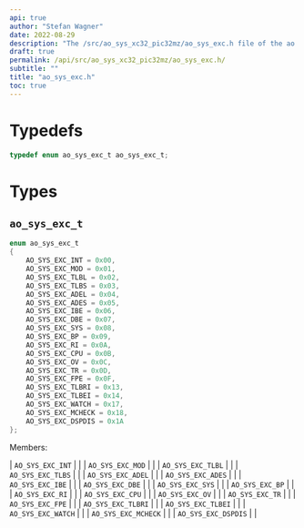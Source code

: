 ```yaml
---
api: true
author: "Stefan Wagner"
date: 2022-08-29
description: "The /src/ao_sys_xc32_pic32mz/ao_sys_exc.h file of the ao real-time operating system."
draft: true
permalink: /api/src/ao_sys_xc32_pic32mz/ao_sys_exc.h/
subtitle: ""
title: "ao_sys_exc.h"
toc: true
---
```


# Typedefs

```c
typedef enum ao_sys_exc_t ao_sys_exc_t;
```

# Types

## `ao_sys_exc_t`

```c
enum ao_sys_exc_t
{
    AO_SYS_EXC_INT = 0x00,
    AO_SYS_EXC_MOD = 0x01,
    AO_SYS_EXC_TLBL = 0x02,
    AO_SYS_EXC_TLBS = 0x03,
    AO_SYS_EXC_ADEL = 0x04,
    AO_SYS_EXC_ADES = 0x05,
    AO_SYS_EXC_IBE = 0x06,
    AO_SYS_EXC_DBE = 0x07,
    AO_SYS_EXC_SYS = 0x08,
    AO_SYS_EXC_BP = 0x09,
    AO_SYS_EXC_RI = 0x0A,
    AO_SYS_EXC_CPU = 0x0B,
    AO_SYS_EXC_OV = 0x0C,
    AO_SYS_EXC_TR = 0x0D,
    AO_SYS_EXC_FPE = 0x0F,
    AO_SYS_EXC_TLBRI = 0x13,
    AO_SYS_EXC_TLBEI = 0x14,
    AO_SYS_EXC_WATCH = 0x17,
    AO_SYS_EXC_MCHECK = 0x18,
    AO_SYS_EXC_DSPDIS = 0x1A
};
```

Members:

| `AO_SYS_EXC_INT` | |
| `AO_SYS_EXC_MOD` | |
| `AO_SYS_EXC_TLBL` | |
| `AO_SYS_EXC_TLBS` | |
| `AO_SYS_EXC_ADEL` | |
| `AO_SYS_EXC_ADES` | |
| `AO_SYS_EXC_IBE` | |
| `AO_SYS_EXC_DBE` | |
| `AO_SYS_EXC_SYS` | |
| `AO_SYS_EXC_BP` | |
| `AO_SYS_EXC_RI` | |
| `AO_SYS_EXC_CPU` | |
| `AO_SYS_EXC_OV` | |
| `AO_SYS_EXC_TR` | |
| `AO_SYS_EXC_FPE` | |
| `AO_SYS_EXC_TLBRI` | |
| `AO_SYS_EXC_TLBEI` | |
| `AO_SYS_EXC_WATCH` | |
| `AO_SYS_EXC_MCHECK` | |
| `AO_SYS_EXC_DSPDIS` | |

